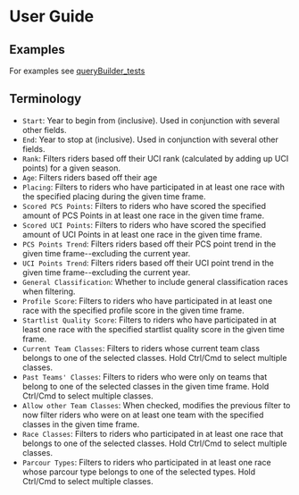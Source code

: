 # User Guide

## Examples

For examples see [queryBuilder_tests](../queryBuilder_tests-reference/)

## Terminology

* `Start`: Year to begin from (inclusive). Used in conjunction with several other fields.
* `End`: Year to stop at (inclusive). Used in conjunction with several other fields.
* `Rank`: Filters riders based off their UCI rank (calculated by adding up UCI points) for a given season.
* `Age`: Filters riders based off their age
* `Placing`: Filters to riders who have participated in at least one race with the specified placing during
the given time frame.
* `Scored PCS Points`: Filters to riders who have scored the specified amount of PCS Points in at least one race
in the given time frame.
* `Scored UCI Points`: Filters to riders who have scored the specified amount of UCI Points in at least one race
in the given time frame.
* `PCS Points Trend`: Filters riders based off their PCS point trend in the given time frame--excluding 
the current year.
* `UCI Points Trend`: Filters riders based off their UCI point trend in the given time frame--excluding 
the current year.
* `General Classification`: Whether to include general classification races when filtering.
* `Profile Score`: Filters to riders who have participated in at least one race with the specified profile
score in the given time frame.
* `Startlist Quality Score`: Filters to riders who have participated in at least one race with the specified
startlist quality score in the given time frame.
* `Current Team Classes`: Filters to riders whose current team class belongs to one of the selected classes.
Hold Ctrl/Cmd to select multiple classes.
* `Past Teams' Classes`: Filters to riders who were only on teams that belong to one of the selected classes
in the given time frame. Hold Ctrl/Cmd to select multiple classes.
* `Allow other Team Classes`: When checked, modifies the previous filter to now filter riders who were
on at least one team with the specified classes in the given time frame.
* `Race Classes`: Filters to riders who participated in at least one race that belongs to one of the selected
classes. Hold Ctrl/Cmd to select multiple classes.
* `Parcour Types`: Filters to riders who participated in at least one race whose parcour type belongs to one
of the selected types. Hold Ctrl/Cmd to select multiple classes.